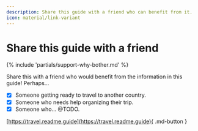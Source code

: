 ```yaml
---
description: Share this guide with a friend who can benefit from it.
icon: material/link-variant
---
```


# Share this guide with a friend

{% include 'partials/support-why-bother.md' %}

Share this with a friend who would benefit from the information in this guide! Perhaps…

* [X] Someone getting ready to travel to another country.
* [X] Someone who needs help organizing their trip.
* [X] Someone who… @TODO.

[https://travel.readme.guide](https://travel.readme.guide){ .md-button }
